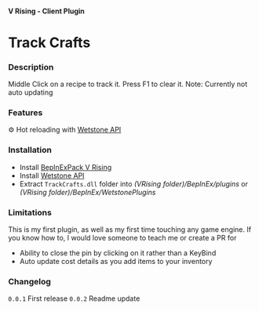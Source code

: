 #### V Rising - Client Plugin

# Track Crafts

### Description

Middle Click on a recipe to track it. Press F1 to clear it.
Note: Currently not auto updating

### Features
⚙️ Hot reloading with [Wetstone API](https://v-rising.thunderstore.io/package/molenzwiebel/Wetstone/)

### Installation
- Install [BepInExPack V Rising](https://v-rising.thunderstore.io/package/BepInEx/BepInExPack_V_Rising/)
- Install [Wetstone API](https://v-rising.thunderstore.io/package/molenzwiebel/Wetstone/)
- Extract ``TrackCrafts.dll`` folder into _(VRising folder)/BepInEx/plugins_ or _(VRising folder)/BepInEx/WetstonePlugins_

### Limitations
This is my first plugin, as well as my first time touching any game engine. If you know how to, I would love someone to teach me or create a PR for
- Ability to close the pin by clicking on it rather than a KeyBind
- Auto update cost details as you add items to your inventory


### Changelog
`0.0.1` First release
`0.0.2` Readme update
